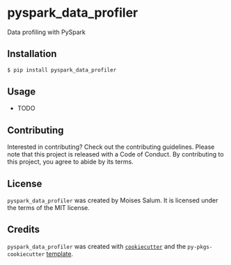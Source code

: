 # pyspark_data_profiler

Data profiling with PySpark

## Installation

```bash
$ pip install pyspark_data_profiler
```

## Usage

- TODO

## Contributing

Interested in contributing? Check out the contributing guidelines. Please note that this project is released with a Code of Conduct. By contributing to this project, you agree to abide by its terms.

## License

`pyspark_data_profiler` was created by Moises Salum. It is licensed under the terms of the MIT license.

## Credits

`pyspark_data_profiler` was created with [`cookiecutter`](https://cookiecutter.readthedocs.io/en/latest/) and the `py-pkgs-cookiecutter` [template](https://github.com/py-pkgs/py-pkgs-cookiecutter).
